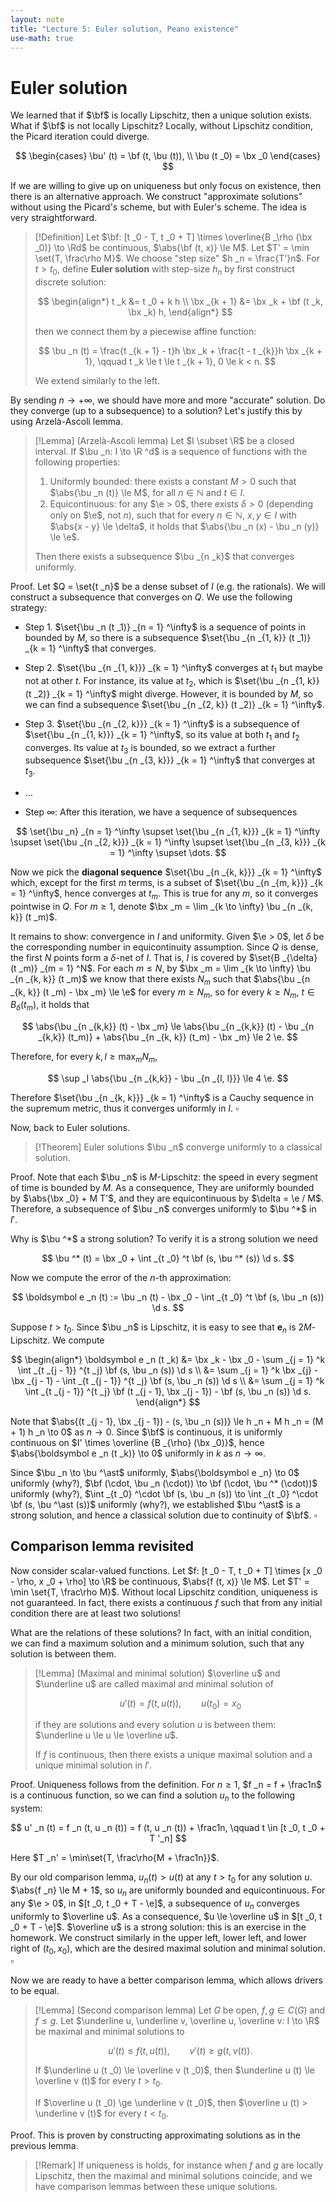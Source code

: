 ```yaml
---
layout: note
title: "Lecture 5: Euler solution, Peano existence"
use-math: true
---
```


# Euler solution

$$
\newcommand{\bx}{\boldsymbol x}
\newcommand{\by}{\boldsymbol y}
\newcommand{\bu}{\boldsymbol u}
\newcommand{\bv}{\boldsymbol v}
\newcommand{\bF}{\boldsymbol F}
\newcommand{\bf}{\boldsymbol f}
$$

We learned that if $\bf$ is locally Lipschitz, then a unique solution exists. What if $\bf$ is not locally Lipschitz? Locally, without Lipschitz condition, the Picard iteration could diverge.

$$
	\begin{cases}
		\bu' (t) = \bf (t, \bu (t)), \\
		\bu (t _0) = \bx _0
	\end{cases}
$$

If we are willing to give up on uniqueness but only focus on existence, then there is an alternative approach. We construct "approximate solutions" without using the Picard's scheme, but with Euler's scheme. The idea is very straightforward.

> [!Definition] 
> Let $\bf: [t _0 - T, t _0 + T] \times \overline{B _\rho (\bx _0)} \to \Rd$ be continuous, $\abs{\bf (t, x)} \le M$. Let $T' = \min \set{T, \frac\rho M}$. We choose "step size" $h _n = \frac{T'}n$. For $t > t _0$, define **Euler solution** with step-size $h _n$ by first construct discrete solution:
> 
> $$
> \begin{align*}
> 	t _k &= t _0 + k h \\
> 	\bx _{k + 1} &= \bx _k + \bf (t _k, \bx _k) h,
> \end{align*}
> $$
> 
> then we connect them by a piecewise affine function:
> 
> $$
> 	\bu _n (t) = \frac{t _{k + 1} - t}h \bx _k + \frac{t - t _{k}}h \bx _{k + 1}, \qquad t _k \le t \le t _{k + 1}, 0 \le k < n.
> $$
> 
> We extend similarly to the left.

By sending $n \to +\infty$, we should have more and more "accurate" solution. Do they converge (up to a subsequence) to a solution? Let's justify this by using Arzelà-Ascoli lemma.

> [!Lemma]
> (Arzelà-Ascoli lemma) Let $I \subset \R$ be a closed interval. If $\bu _n: I \to \R ^d$ is a sequence of functions with the following properties:
> 
> 1. Uniformly bounded: there exists a constant $M > 0$ such that $\abs{\bu _n (t)} \le M$, for all $n \in \mathbb N$ and $t \in I$.
> 2. Equicontinuous: for any $\e > 0$, there exists $\delta > 0$ (depending only on $\e$, not $n$), such that for every $n \in \mathbb N$, $x, y \in I$ with $\abs{x - y} \le \delta$, it holds that $\abs{\bu _n (x) - \bu _n (y)} \le \e$.
> 
> Then there exists a subsequence $\bu _{n _k}$ that converges uniformly. 

Proof. Let $Q = \set{t _n}$ be a dense subset of $I$ (e.g. the rationals). We will construct a subsequence that converges on $Q$. We use the following strategy:

* Step 1. $\set{\bu _n (t _1)} _{n = 1} ^\infty$  is a sequence of points in bounded by $M$, so there is a subsequence $\set{\bu _{n _{1, k}} (t _1)} _{k = 1} ^\infty$ that converges.

* Step 2. $\set{\bu _{n _{1, k}}} _{k = 1} ^\infty$ converges at $t _1$ but maybe not at other $t$. For instance, its value at $t _2$, which is $\set{\bu _{n _{1, k}} (t _2)} _{k = 1} ^\infty$ might diverge. However, it is bounded by $M$, so we can find a subsequence $\set{\bu _{n _{2, k}} (t _2)} _{k = 1} ^\infty$. 

* Step 3. $\set{\bu _{n _{2, k}}} _{k = 1} ^\infty$ is a subsequence of $\set{\bu _{n _{1, k}}} _{k = 1} ^\infty$, so its value at both $t _1$ and $t _2$ converges. Its value at $t _3$ is bounded, so we extract a further subsequence $\set{\bu _{n _{3, k}}} _{k = 1} ^\infty$ that converges at $t _3$.

* ...

* Step $\infty$: After this iteration, we have a sequence of subsequences

$$
	\set{\bu _n} _{n = 1} ^\infty \supset \set{\bu _{n _{1, k}}} _{k = 1} ^\infty \supset \set{\bu _{n _{2, k}}} _{k = 1} ^\infty \supset \set{\bu _{n _{3, k}}} _{k = 1} ^\infty \supset \dots.
$$

Now we pick the **diagonal sequence** $\set{\bu _{n _{k, k}}} _{k = 1} ^\infty$ which, except for the first $m$ terms, is a subset of $\set{\bu _{n _{m, k}}} _{k = 1} ^\infty$, hence converges at $t _m$. This is true for any $m$, so it converges pointwise in $Q$. For $m \ge 1$, denote $\bx _m = \lim _{k \to \infty} \bu _{n _{k, k}} (t _m)$.

It remains to show: convergence in $I$ and uniformity. Given $\e > 0$, let $\delta$ be the corresponding number in equicontinuity assumption. Since $Q$ is dense, the first $N$ points form a $\delta$-net of $I$. That is, $I$ is covered by $\set{B _{\delta} (t _m)} _{m = 1} ^N$. For each $m \le N$, by $\bx _m = \lim _{k \to \infty} \bu _{n _{k, k}} (t _m)$ we know that there exists $N _m$ such that $\abs{\bu _{n _{k, k}} (t _m) - \bx _m} \le \e$ for every $m \ge N _m$, so for every $k \ge N _m$, $t \in B _\delta (t _m)$, it holds that  

$$
	\abs{\bu _{n _{k,k}} (t) - \bx _m} \le \abs{\bu _{n _{k,k}} (t) - \bu _{n _{k,k}} (t_m)} + \abs{\bu _{n _{k, k}} (t_m) - \bx _m} \le 2 \e.
$$

Therefore, for every $k, l \ge \max _m N _m$, 

$$
	\sup _I \abs{\bu _{n _{k,k}} - \bu _{n _{l, l}}} \le 4 \e.
$$

Therefore $\set{\bu _{n _{k, k}}} _{k = 1} ^\infty$ is a Cauchy sequence in the supremum metric, thus it converges uniformly in $I$. $\square$ 


Now, back to Euler solutions. 

> [!Theorem] 
> Euler solutions $\bu _n$ converge uniformly to a classical solution.

Proof. Note that each $\bu _n$ is $M$-Lipschitz: the speed in every segment of time is bounded by $M$. As a consequence, They are uniformly bounded by $\abs{\bx _0} + M T'$, and they are equicontinuous by $\delta = \e / M$. Therefore, a subsequence of $\bu _n$ converges uniformly to $\bu ^*$ in $I'$.

Why is $\bu ^*$ a strong solution? To verify it is a strong solution we need 

$$
	\bu ^* (t) = \bx _0 + \int _{t _0} ^t \bf (s, \bu ^* (s)) \d s.
$$

Now we compute the error of the $n$-th approximation:

$$
	\boldsymbol e _n (t) := \bu _n (t) - \bx _0 - \int _{t _0} ^t \bf (s, \bu _n (s)) \d s. 
$$

Suppose $t > t _0$. Since $\bu _n$ is Lipschitz, it is easy to see that $\boldsymbol e _n$ is $2M$-Lipschitz. We compute 

$$
\begin{align*}
	\boldsymbol e _n (t _k) &= \bx _k - \bx _0 - \sum _{j = 1} ^k \int _{t _{j - 1}} ^{t _j} \bf (s, \bu _n (s)) \d s \\
	&= \sum _{j = 1} ^k \bx _{j} - \bx _{j - 1} - \int _{t _{j - 1}} ^{t _j} \bf (s, \bu _n (s)) \d s \\
	&= \sum _{j = 1} ^k \int _{t _{j - 1}} ^{t _j} \bf (t _{j - 1}, \bx _{j - 1}) - \bf (s, \bu _n (s)) \d s.
\end{align*}
$$

Note that $\abs{(t _{j - 1}, \bx _{j - 1}) - (s, \bu _n (s))} \le h _n + M h _n = (M + 1) h _n \to 0$ as $n \to 0$. Since $\bf$ is continuous, it is uniformly continuous on $I' \times \overline {B _{\rho} (\bx _0)}$, hence $\abs{\boldsymbol e _n (t _k)} \to 0$ uniformly in $k$ as $n \to \infty$. 

Since $\bu _n \to \bu ^\ast$ uniformly, $\abs{\boldsymbol e _n} \to 0$ uniformly (why?), $\bf (\cdot, \bu _n (\cdot)) \to \bf (\cdot, \bu ^* (\cdot))$ uniformly (why?), $\int _{t _0} ^\cdot \bf (s, \bu _n (s)) \to \int _{t _0} ^\cdot \bf (s, \bu ^\ast (s))$ uniformly (why?), we established $\bu ^\ast$ is a strong solution, and hence a classical solution due to continuity of $\bf$. $\square$

## Comparison lemma revisited

Now consider scalar-valued functions. Let $f: [t _0 - T, t _0 + T] \times [x _0 - \rho, x _0 + \rho] \to \R$ be continuous, $\abs{f (t, x)} \le M$. Let $T' = \min \set{T, \frac\rho M}$. Without local Lipschitz condition, uniqueness is not guaranteed. In fact, there exists a continuous $f$ such that from any initial condition there are at least two solutions!

What are the relations of these solutions? In fact, with an initial condition, we can find a maximum solution and a minimum solution, such that any solution is between them.

> [!Lemma]
> (Maximal and minimal solution) $\overline u$ and $\underline u$ are called maximal and minimal solution of 
> 
> $$
> 	u' (t) = f (t, u (t)), \qquad u (t _0) = x _0
> $$
> 
> if they are solutions and every solution $u$ is between them: $\underline u \le u \le \overline u$. 
> 
> If $f$ is continuous, then there exists a unique maximal solution and a unique minimal solution in $I'$.

Proof. Uniqueness follows from the definition. For $n \ge 1$, $f _n = f + \frac1n$ is a continuous function, so we can find a solution $u _n$ to the following system:

$$
	u' _n (t) = f _n (t, u _n (t)) = f (t, u _n (t)) + \frac1n, \qquad t \in [t _0, t _0 + T '_n]
$$

Here $T _n' = \min\set{T, \frac\rho{M + \frac1n}}$.

By our old comparison lemma, $u _n (t) > u (t)$ at any $t > t _0$ for any solution $u$. $\abs{f _n} \le M + 1$, so $u _n$ are uniformly bounded and equicontinuous. For any $\e > 0$, in $[t _0, t _0 + T - \e]$, a subsequence of $u _n$ converges uniformly to $\overline u$. As a consequence, $u \le \overline u$ in $[t _0, t _0 + T - \e]$. $\overline u$ is a strong solution: this is an exercise in the homework. We construct similarly in the upper left, lower left, and lower right of $(t _0, x _0)$, which are the desired maximal solution and minimal solution. $\square$

Now we are ready to have a better comparison lemma, which allows drivers to be equal.

> [!Lemma] 
> (Second comparison lemma) Let $G$ be open, $f, g \in C (G)$ and $f \le g$. Let $\underline u, \underline v, \overline u, \overline v: I \to \R$ be maximal and minimal solutions to
>  
> $$
> 	u' (t) \le f (t, u (t)), \qquad v' (t) \ge g (t, v (t)).
> $$
> 
> If $\underline u (t _0) \le \overline v (t _0)$, then $\underline u (t) \le \overline v (t)$ for every $t > t _0$. 
> 
> If $\overline u (t _0) \ge \underline v (t _0)$, then $\overline u (t) > \underline v (t)$ for every $t < t _0$.

Proof. This is proven by constructing approximating solutions as in the previous lemma. 

> [!Remark]
> If uniqueness is holds, for instance when $f$ and $g$ are locally Lipschitz, then the maximal and minimal solutions coincide, and we have comparison lemmas between these unique solutions. 


